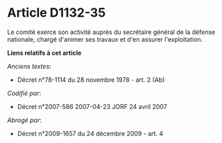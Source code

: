 # Article D1132-35

Le comité exerce son activité auprès du secrétaire général de la défense nationale, chargé d'animer ses travaux et d'en
assurer l'exploitation.

**Liens relatifs à cet article**

_Anciens textes_:

  - Décret n°78-1114 du 28 novembre 1978 - art. 2 (Ab)

_Codifié par_:

  - Décret n°2007-586 2007-04-23 JORF 24 avril 2007

_Abrogé par_:

  - Décret n°2009-1657 du 24 décembre 2009 - art. 4
